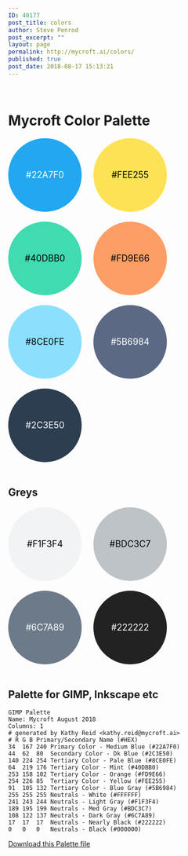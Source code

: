 ```yaml
---
ID: 40177
post_title: colors
author: Steve Penrod
post_excerpt: ""
layout: page
permalink: http://mycroft.ai/colors/
published: true
post_date: 2018-08-17 15:13:21
---
```

&nbsp;
<h1><strong>Mycroft Color Palette</strong></h1>
<div style="background-color: #22a7f0; display: inline-block; width: 150px; height: 150px; border-radius: 50%; font-size: 18px; color: #fff; line-height: 150px; text-align: center; margin: 0 20px 20px 0;">#22A7F0</div>
<div style="background-color: #fee255; display: inline-block; width: 150px; height: 150px; border-radius: 50%; font-size: 18px; color: black; line-height: 150px; text-align: center; margin: 0 20px 20px 0;">#FEE255</div>
<div style="background-color: #40dbb0; display: inline-block; width: 150px; height: 150px; border-radius: 50%; font-size: 18px; color: black; line-height: 150px; text-align: center; margin: 0 20px 20px 0;">#40DBB0</div>
<div style="background-color: #fd9e66; display: inline-block; width: 150px; height: 150px; border-radius: 50%; font-size: 18px; color: black; line-height: 150px; text-align: center; margin: 0 20px 20px 0;">#FD9E66</div>
<div style="background-color: #8ce0fe; display: inline-block; width: 150px; height: 150px; border-radius: 50%; font-size: 18px; color: black; line-height: 150px; text-align: center; margin: 0 20px 20px 0;">#8CE0FE</div>
<div style="background-color: #5b6984; display: inline-block; width: 150px; height: 150px; border-radius: 50%; font-size: 18px; color: #fff; line-height: 150px; text-align: center; margin: 0 20px 20px 0;">#5B6984</div>
<div style="background-color: #2c3e50; display: inline-block; width: 150px; height: 150px; border-radius: 50%; font-size: 18px; color: #fff; line-height: 150px; text-align: center; margin: 0 20px 20px 0;">#2C3E50</div>
&nbsp;
<h2>Greys</h2>
<div style="background-color: #f1f3f4; display: inline-block; width: 150px; height: 150px; border-radius: 50%; font-size: 18px; color: black; line-height: 150px; text-align: center; margin: 0 20px 20px 0;">#F1F3F4</div>
<div style="background-color: #bdc3c7; display: inline-block; width: 150px; height: 150px; border-radius: 50%; font-size: 18px; color: black; line-height: 150px; text-align: center; margin: 0 20px 20px 0;">#BDC3C7</div>
<div style="background-color: #6c7a89; display: inline-block; width: 150px; height: 150px; border-radius: 50%; font-size: 18px; color: #fff; line-height: 150px; text-align: center; margin: 0 20px 20px 0;">#6C7A89</div>
<div style="background-color: #222222; display: inline-block; width: 150px; height: 150px; border-radius: 50%; font-size: 18px; color: #fff; line-height: 150px; text-align: center; margin: 0 20px 20px 0;">#222222</div>
<h2></h2>
<h2>Palette for GIMP, Inkscape etc</h2>
<pre><code>GIMP Palette
Name: Mycroft August 2018
Columns: 1
# generated by Kathy Reid &lt;kathy.reid@mycroft.ai&gt;
# R G B Primary/Secondary Name (#HEX)
34  167 240 Primary Color - Medium Blue (#22A7F0)
44  62  80  Secondary Color - Dk Blue (#2C3E50)
140 224 254 Tertiary Color - Pale Blue (#8CE0FE)
64  219 176 Tertiary Color - Mint (#40DBB0)
253 158 102 Tertiary Color - Orange (#FD9E66)
254 226 85  Tertiary Color - Yellow (#FEE255)
91  105 132 Tertiary Color - Blue Gray (#5B6984)
255 255 255 Neutrals - White (#FFFFFF)
241 243 244 Neutrals - Light Gray (#F1F3F4)
189 195 199 Neutrals - Med Gray (#BDC3C7)
108 122 137 Neutrals - Dark Gray (#6C7A89)
17  17  17  Neutrals - Nearly Black (#222222)
0   0   0   Neutrals - Black (#000000)
</code></pre>
<a href="https://github.com/MycroftAI/infographics/blob/master/mycroft-pallette-2018.gpl">Download this Palette file</a>

&nbsp;